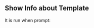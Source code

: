 ## Show Info about Template
It is run when prompt: <template> -i (info)
It displays template metadata is exist and the test_template if exist otherwise displays the actual template
Then it prompts with the selected template as default


InteractiveTemplateRenderer
It selects a template for rendering. 
Default action is render template
Provides other actions which help to find the right template (e.g. info, edit, doc)

It prompts the templates to the user. It captures the user input and it sends it to the input parser (input processor) which in turn calls the appropiate action

TemplateRendererShell
It captures user input while provide suggestions both both templates and parameters
It keeps a queue of prompts


RenderTemplateAction
It checks if the temp
It runs render template by default



It displays a list of templates to the user
InteractiveActionPicker
ActionShell
It displays a list of actions to the user with suggestions 
Take a list of Actions, where each action has handler

RenderTemplateAction()




A shell have a lists of actions and each action can have args
A shell displays the list of actions when the user types in and it also suggest the possible args for each action 

A `RenderLibraryTemplateShell`, takes a library of templates and it creates a list of render actions for each of them.
It a shell that points to a template library and it has one `ProcessTemplateAction` action for each template within the library

A `ProcessTemplateAction`, parses input and if the input matches the template relative path renders the template. 
A template action runs and it prompts again

Input string is parsed into action
An action runs


GroovySQLTemplate
- Renderer template is groovy 
PrintSQLProcessor
- All .sql, .groovy and .txt are available
- responsible for copying the rendered SQL into clipboard and print to screen
RunSQLProcessor
- only .sql files are available (.groovy is not supporter and txt is not runnable)
- responsible for running the rendered SQL against DB
CreateSQLProcessor
- responsible for creating the SQL as file for commit
